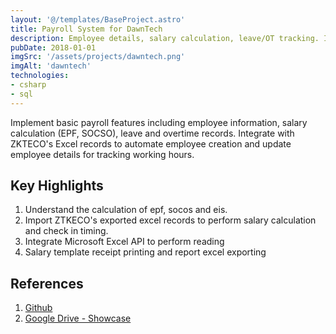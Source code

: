 ```yaml
---
layout: '@/templates/BaseProject.astro'
title: Payroll System for DawnTech
description: Employee details, salary calculation, leave/OT tracking. Integrate with ZKTECO's Excel for automated employee management and hours tracking.
pubDate: 2018-01-01
imgSrc: '/assets/projects/dawntech.png'
imgAlt: 'dawntech'
technologies:
- csharp
- sql
---
```


Implement basic payroll features including employee information, salary calculation (EPF, SOCSO), leave and overtime records. Integrate with ZKTECO's Excel records to automate employee creation and update employee details for tracking working hours.

## Key Highlights

1. Understand the calculation of epf, socos and eis.
2. Import ZTKECO's exported excel records to perform salary calculation and check in timing.
3. Integrate Microsoft Excel API to perform reading
4. Salary template receipt printing and report excel exporting

## References 

1. <a href="https://github.com/Oskang09/DawnTech" target="_blank">Github</a>
2. <a href="https://drive.google.com/drive/folders/1sPEY5UsMUJCiDBMALDJhaHg0CJso2wiE?usp=sharing" target="_blank">Google Drive - Showcase</a>